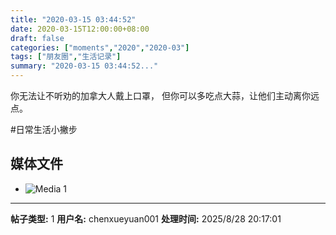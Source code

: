 ```yaml
---
title: "2020-03-15 03:44:52"
date: 2020-03-15T12:00:00+08:00
draft: false
categories: ["moments","2020","2020-03"]
tags: ["朋友圈","生活记录"]
summary: "2020-03-15 03:44:52..."
---
```


你无法让不听劝的加拿大人戴上口罩，
但你可以多吃点大蒜，让他们主动离你远点。

#日常生活小撇步

## 媒体文件

- ![Media 1](/Moments/photos/2020-03-15/202003150344520.jpg)

---

**帖子类型:** 1
**用户名:** chenxueyuan001
**处理时间:** 2025/8/28 20:17:01
